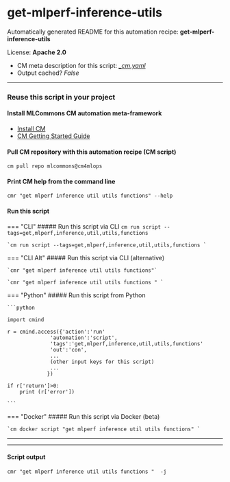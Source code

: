 # get-mlperf-inference-utils
Automatically generated README for this automation recipe: **get-mlperf-inference-utils**

License: **Apache 2.0**


* CM meta description for this script: *[_cm.yaml](https://github.com/mlcommons/cm4mlops/tree/main/script/get-mlperf-inference-utils/_cm.yaml)*
* Output cached? *False*

---
### Reuse this script in your project

#### Install MLCommons CM automation meta-framework

* [Install CM](https://docs.mlcommons.org/ck/install)
* [CM Getting Started Guide](https://docs.mlcommons.org/ck/getting-started/)

#### Pull CM repository with this automation recipe (CM script)

```cm pull repo mlcommons@cm4mlops```

#### Print CM help from the command line

````cmr "get mlperf inference util utils functions" --help````

#### Run this script

=== "CLI"
    ##### Run this script via CLI
    `cm run script --tags=get,mlperf,inference,util,utils,functions`

    `cm run script --tags=get,mlperf,inference,util,utils,functions `

=== "CLI Alt"
    ##### Run this script via CLI (alternative)

    `cmr "get mlperf inference util utils functions"`

    `cmr "get mlperf inference util utils functions " `


=== "Python"
    ##### Run this script from Python


    ```python

    import cmind

    r = cmind.access({'action':'run'
                  'automation':'script',
                  'tags':'get,mlperf,inference,util,utils,functions'
                  'out':'con',
                  ...
                  (other input keys for this script)
                  ...
                 })

    if r['return']>0:
        print (r['error'])

    ```


=== "Docker"
    ##### Run this script via Docker (beta)

    `cm docker script "get mlperf inference util utils functions" `

___


___
#### Script output
`cmr "get mlperf inference util utils functions "  -j`